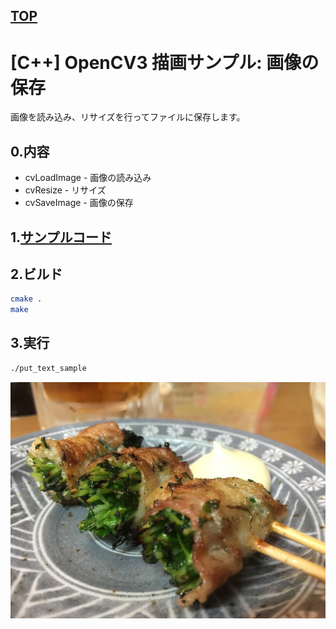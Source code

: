 [TOP](https://github.com/maemori/OpenCV3_Sample/)
----

# [C++] OpenCV3 描画サンプル: 画像の保存

画像を読み込み、リサイズを行ってファイルに保存します。

## 0.内容

* cvLoadImage - 画像の読み込み
* cvResize - リサイズ
* cvSaveImage - 画像の保存

## 1.[サンプルコード](./main.cpp)

## 2.ビルド

``` bash
cmake .
make
```

## 3.実行

``` bash
./put_text_sample
```

![実行結果イメージ](./etc/Execution_result/output.jpg)
